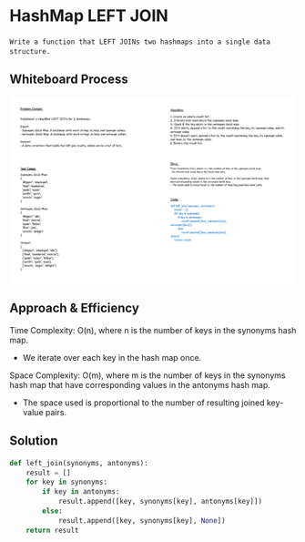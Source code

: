 # HashMap LEFT JOIN

`Write a function that LEFT JOINs two hashmaps into a single data structure.`

## Whiteboard Process

![hashmap-left-join](cc33.png)

## Approach & Efficiency

Time Complexity: O(n), where n is the number of keys in the synonyms hash map.

- We iterate over each key in the hash map once.

Space Complexity: O(m), where m is the number of keys in the synonyms hash map that have corresponding values in the antonyms hash map.

- The space used is proportional to the number of resulting joined key-value pairs.

## Solution

```py
def left_join(synonyms, antonyms):
    result = []
    for key in synonyms:
        if key in antonyms:
            result.append([key, synonyms[key], antonyms[key]])
        else:
            result.append([key, synonyms[key], None])
    return result
```
